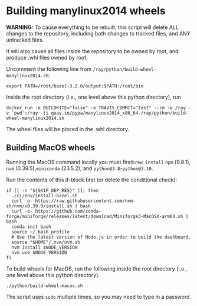 # Building manylinux2014 wheels

**WARNING:** To cause everything to be rebuilt, this script will delete ALL changes to the
repository, including both changes to tracked files, and ANY untracked files.

It will also cause all files inside the repository to be owned by root, and
produce .whl files owned by root.


Uncomment the following line from `/ray/python/build-wheel-manylinux2014.sh`:
```
export PATH=/root/bazel-3.2.0/output:$PATH:/root/bin
```

Inside the root directory (i.e., one level above this python directory), run

```
docker run -e BUILDKITE="false" -e TRAVIS_COMMIT="test" --rm -w /ray -v `pwd`:/ray -ti quay.io/pypa/manylinux2014_x86_64 /ray/python/build-wheel-manylinux2014.sh
```

The wheel files will be placed in the .whl directory.

## Building MacOS wheels
Running the MacOS command locally you must first`brew install` `npm` (9.8.1), `nvm` (0.39.5),`miniconda` (23.5.2), and `python@3.8`-`python@3.10`.

Run the contents of this if-block first (or delete the conditional check):
```
if [[ -n "${SKIP_DEP_RES}" ]]; then
  ./ci/env/install-bazel.sh
  curl -o- https://raw.githubusercontent.com/nvm-sh/nvm/v0.39.0/install.sh | bash
  curl -o- https://github.com/conda-forge/miniforge/releases/latest/download/Miniforge3-MacOSX-arm64.sh | bash
  conda init bash
  source ~/.bash_profile
  # Use the latest version of Node.js in order to build the dashboard.
  source "$HOME"/.nvm/nvm.sh
  nvm install $NODE_VERSION
  nvm use $NODE_VERSION
fi
```

To build wheels for MacOS, run the following inside the root directory (i.e.,
one level above this python directory).

```
./python/build-wheel-macos.sh
```

The script uses `sudo` multiple times, so you may need to type in a password.
